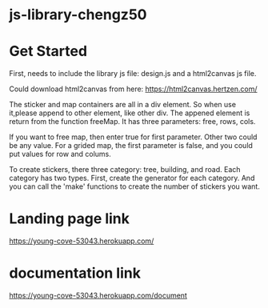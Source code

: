 # js-library-chengz50

# Get Started
First, needs to include the library js file: design.js and a html2canvas js file.

Could download html2canvas from here: https://html2canvas.hertzen.com/

The sticker and map containers are all in a div element. So when use it,please append to other element, like other div. The appened element is return from the function freeMap. It has three parameters: free, rows, cols.

If you want to free map, then enter true for first parameter. Other two could be any value. For a grided map, the first parameter is false, and you could put values for row and colums.

To create stickers, there three category: tree, building, and road. Each category has two types. First, create the generator for each category. And you can call the 'make' functions to create the number of stickers you want.

# Landing page link
https://young-cove-53043.herokuapp.com/

# documentation link
https://young-cove-53043.herokuapp.com/document